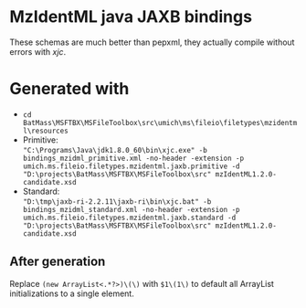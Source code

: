 # MzIdentML java JAXB bindings
These schemas are much better than pepxml, they actually compile without errors with _xjc_.

# Generated with
* `cd BatMass\MSFTBX\MSFileToolbox\src\umich\ms\fileio\filetypes\mzidentml\resources`
* Primitive:  
`"C:\Programs\Java\jdk1.8.0_60\bin\xjc.exe" -b bindings_mzidml_primitive.xml -no-header -extension -p umich.ms.fileio.filetypes.mzidentml.jaxb.primitive -d "D:\projects\BatMass\MSFTBX\MSFileToolbox\src" mzIdentML1.2.0-candidate.xsd`
* Standard:  
`"D:\tmp\jaxb-ri-2.2.11\jaxb-ri\bin\xjc.bat" -b bindings_mzidml_standard.xml -no-header -extension -p umich.ms.fileio.filetypes.mzidentml.jaxb.standard -d "D:\projects\BatMass\MSFTBX\MSFileToolbox\src" mzIdentML1.2.0-candidate.xsd`

## After generation 
Replace `(new ArrayList<.*?>)\(\)` with `$1\(1\)` to default all ArrayList initializations to a single element.

